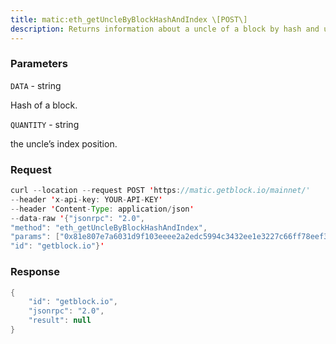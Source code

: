 ```yaml
---
title: matic:eth_getUncleByBlockHashAndIndex \[POST\]
description: Returns information about a uncle of a block by hash and uncle indexposition.
---
```


### Parameters


`DATA` - string

Hash of a block.

`QUANTITY` - string

the uncle’s index position.

### Request

``` java
curl --location --request POST 'https://matic.getblock.io/mainnet/' 
--header 'x-api-key: YOUR-API-KEY' 
--header 'Content-Type: application/json' 
--data-raw '{"jsonrpc": "2.0",
"method": "eth_getUncleByBlockHashAndIndex",
"params": ["0x81e807e7a6031d9f103eeee2a2edc5994c3432ee1e3227c66ff78eef30ea1dec", "0x0"],
"id": "getblock.io"}'
```

###  Response

``` java
{
    "id": "getblock.io",
    "jsonrpc": "2.0",
    "result": null
}
```


